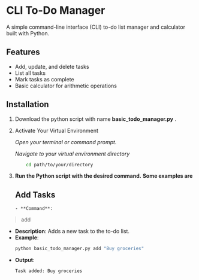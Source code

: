 # CLI To-Do Manager

A simple command-line interface (CLI) to-do list manager and calculator built with Python.

## Features
- Add, update, and delete tasks
- List all tasks
- Mark tasks as complete
- Basic calculator for arithmetic operations

## Installation
1. Download the python script with name **basic_todo_manager.py** .
2. Activate Your Virtual Environment

   *Open your terminal or command prompt.*

   *Navigate to your virtual environment directory*
   ```sh
       cd path/to/your/directory

3. **Run the Python script with the desired command.**
   **Some examples are**
     ## Add Tasks
       - **Command**: 
  > add
  - **Description**: Adds a new task to the to-do list.
  - **Example**:
    ```sh
    python basic_todo_manager.py add "Buy groceries"
    ```
  - **Output**:
    ```
    Task added: Buy groceries
    ```
